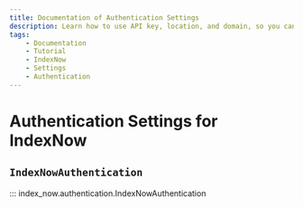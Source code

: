 ```yaml
---
title: Documentation of Authentication Settings
description: Learn how to use API key, location, and domain, so you can submit URLs securely to the IndexNow API.
tags:
    - Documentation
    - Tutorial
    - IndexNow
    - Settings
    - Authentication
---
```


# Authentication Settings for IndexNow
## `IndexNowAuthentication`

::: index_now.authentication.IndexNowAuthentication
